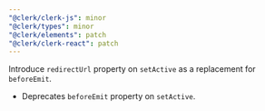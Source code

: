 ```yaml
---
"@clerk/clerk-js": minor
"@clerk/types": minor
"@clerk/elements": patch
"@clerk/clerk-react": patch
---
```


Introduce `redirectUrl` property on `setActive` as a replacement for `beforeEmit`.
- Deprecates `beforeEmit` property on `setActive`.
